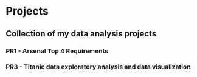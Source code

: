 # Projects
## Collection of my data analysis projects

### PR1 - Arsenal Top 4 Requirements
### PR3 - Titanic data exploratory analysis and data visualization

